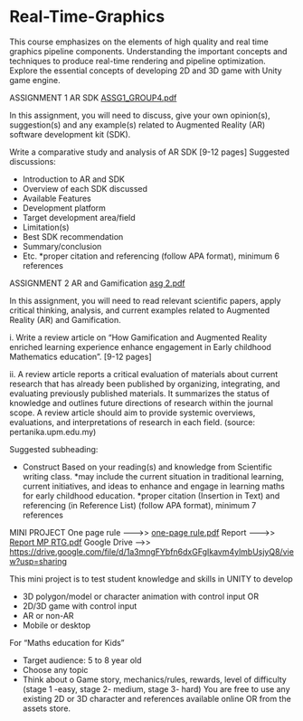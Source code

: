 # Real-Time-Graphics
This course emphasizes on the elements of high quality and real time graphics pipeline components. Understanding the important concepts and techniques to produce real-time rendering and pipeline optimization. Explore the essential concepts of developing 2D and 3D game with Unity game engine.



ASSIGNMENT 1 AR SDK [ASSG1_GROUP4.pdf](https://github.com/kitkatlky/Real-Time-Graphics/files/7598772/ASSG1_GROUP4.pdf)

In this assignment, you will need to discuss, give your own opinion(s), suggestion(s) and any example(s) related to Augmented Reality (AR) software development kit (SDK).

Write a comparative study and analysis of AR SDK [9-12 pages]
Suggested discussions:
-	Introduction to AR and SDK
-	Overview of each SDK discussed 
-	Available Features 
-	Development platform
-	Target development area/field
-	Limitation(s)
-	Best SDK recommendation
-	Summary/conclusion
-	Etc.
*proper citation and referencing (follow APA format), minimum 6 references



ASSIGNMENT 2 AR and Gamification [asg 2.pdf](https://github.com/kitkatlky/Real-Time-Graphics/files/7598777/asg.2.pdf)

In this assignment, you will need to read relevant scientific papers, apply critical thinking, analysis, and current examples related to Augmented Reality (AR) and Gamification.

i.	Write a review article on “How Gamification and Augmented Reality enriched learning experience enhance engagement in Early childhood Mathematics education”. [9-12 pages]

ii.	A review article reports a critical evaluation of materials about current research that has already been published by organizing, integrating, and evaluating previously published materials. It summarizes the status of knowledge and outlines future directions of research within the journal scope. A review article should aim to provide systemic overviews, evaluations, and interpretations of research in each field. (source: pertanika.upm.edu.my)

Suggested subheading:
-	Construct Based on your reading(s) and knowledge from Scientific writing class.
*may include the current situation in traditional learning, current initiatives, and ideas to enhance and engage in learning maths for early childhood education. 
*proper citation (Insertion in Text) and referencing (in Reference List) (follow APA format), minimum 7 references



MINI PROJECT 
One page rule  --->>  [one-page rule.pdf](https://github.com/kitkatlky/Real-Time-Graphics/files/7598788/one-page.rule.pdf)
Report  --->>   [Report MP RTG.pdf](https://github.com/kitkatlky/Real-Time-Graphics/files/7598789/Report.MP.RTG.pdf)
Google Drive -->>   https://drive.google.com/file/d/1a3mngFYbfn6dxGFgIkavm4ylmbUsjyQ8/view?usp=sharing

This mini project is to test student knowledge and skills in UNITY to develop
- 3D polygon/model or character animation with control input OR
- 2D/3D game with control input
- AR or non-AR
- Mobile or desktop

For “Maths education for Kids”
- Target audience: 5 to 8 year old
- Choose any topic
- Think about
o Game story, mechanics/rules, rewards, level of difficulty (stage 1 -easy, stage 2- medium, stage 3- hard)
You are free to use any existing 2D or 3D character and references available online OR from the assets store.
